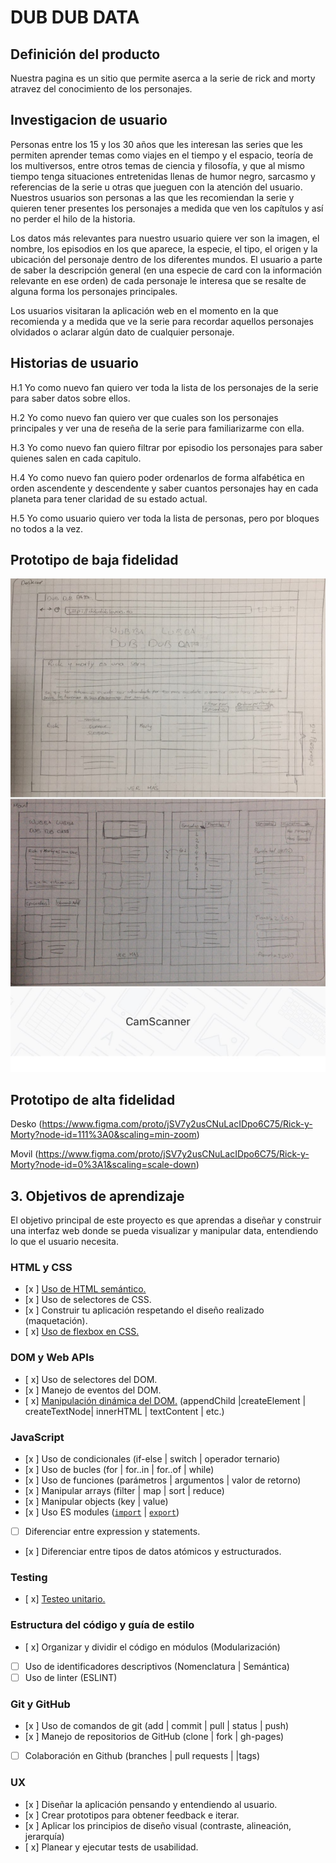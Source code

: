 # DUB DUB DATA

##  Definición del producto

Nuestra pagina  es un sitio que permite aserca a la serie de rick and morty atravez del conocimiento de los personajes.

## Investigacion de usuario

Personas entre los 15 y los 30 años que les interesan las series que les permiten aprender temas como viajes en el tiempo y el espacio, teoría de los multiversos, entre otros temas de ciencia y filosofía, y que al mismo tiempo tenga situaciones entretenidas llenas de humor negro, sarcasmo y referencias de la serie u otras que jueguen con la atención del usuario. Nuestros usuarios son personas a las que les recomiendan la serie y quieren tener presentes los personajes a medida que ven los capítulos y así no perder el hilo de la historia.

Los datos más relevantes para nuestro usuario quiere ver son la imagen, el nombre, los episodios en los que aparece, la especie, el tipo, el origen y la ubicación del personaje dentro de los diferentes mundos. El usuario a parte de saber la descripción general (en una especie de card con la información relevante en ese orden) de cada personaje le interesa que se resalte de alguna forma los personajes principales.

Los usuarios visitaran la aplicación web en el momento en la que recomienda y a medida que ve la serie para recordar aquellos personajes olvidados o aclarar algún dato de cualquier personaje.


## Historias de usuario

H.1  Yo como nuevo fan quiero ver toda la lista de los personajes de la serie para saber datos sobre ellos.

H.2 Yo como nuevo fan quiero ver que cuales son los personajes principales y ver una de reseña de la serie para familiarizarme con ella.

H.3 Yo como nuevo fan quiero filtrar por episodio los personajes para saber quienes salen en cada capitulo.

H.4 Yo como nuevo fan quiero poder ordenarlos de forma alfabética en orden ascendente y descendente y saber cuantos personajes hay en cada planeta para tener claridad de su estado actual.

H.5 Yo como usuario quiero ver toda la lista de personas, pero por bloques no todos a la vez.


## Prototipo de baja fidelidad

<img src="https://github.com/DaniRami/BOG001-data-lovers/blob/master/src/img/sktch.jpg/" alt="" width="" />


## Prototipo de alta fidelidad

Desko (https://www.figma.com/proto/jSV7y2usCNuLacIDpo6C75/Rick-y-Morty?node-id=111%3A0&scaling=min-zoom)

Movil (https://www.figma.com/proto/jSV7y2usCNuLacIDpo6C75/Rick-y-Morty?node-id=0%3A1&scaling=scale-down)


## 3. Objetivos de aprendizaje

El objetivo principal de este proyecto es que aprendas a diseñar y construir una
interfaz web donde se pueda visualizar y manipular data, entendiendo lo que el
usuario necesita.

### HTML y CSS

* [x ] [Uso de HTML semántico.](https://developer.mozilla.org/en-US/docs/Glossary/Semantics#Semantics_in_HTML)
* [x ] Uso de selectores de CSS.
* [x ] Construir tu aplicación respetando el diseño realizado (maquetación).
* [ x] [Uso de flexbox en CSS.](https://css-tricks.com/snippets/css/a-guide-to-flexbox/)

### DOM y Web APIs

* [ x] Uso de selectores del DOM.
* [x ] Manejo de eventos del DOM.
* [ x] [Manipulación dinámica del DOM.](https://developer.mozilla.org/es/docs/Referencia_DOM_de_Gecko/Introducci%C3%B3n)
(appendChild |createElement | createTextNode| innerHTML | textContent | etc.)

### JavaScript

* [x ] Uso de condicionales (if-else | switch | operador ternario)
* [x ] Uso de bucles (for | for..in | for..of | while)
* [x ] Uso de funciones (parámetros | argumentos | valor de retorno)
* [x ] Manipular arrays (filter | map | sort | reduce)
* [x ] Manipular objects (key | value)
* [x ] Uso ES modules ([`import`](https://developer.mozilla.org/en-US/docs/Web/JavaScript/Reference/Statements/import)
| [`export`](https://developer.mozilla.org/en-US/docs/Web/JavaScript/Reference/Statements/export))
* [ ] Diferenciar entre expression y statements.
* [x ] Diferenciar entre tipos de datos atómicos y estructurados.

### Testing

* [ x] [Testeo unitario.](https://jestjs.io/docs/es-ES/getting-started)

### Estructura del código y guía de estilo

* [ x] Organizar y dividir el código en módulos (Modularización)
* [ ] Uso de identificadores descriptivos (Nomenclatura | Semántica)
* [ ] Uso de linter (ESLINT)

### Git y GitHub

* [x ] Uso de comandos de git (add | commit | pull | status | push)
* [x ] Manejo de repositorios de GitHub (clone | fork | gh-pages)
* [ ] Colaboración en Github (branches | pull requests | |tags)

### UX

* [x ] Diseñar la aplicación pensando y entendiendo al usuario.
* [x ] Crear prototipos para obtener feedback e iterar.
* [x ] Aplicar los principios de diseño visual (contraste, alineación, jerarquía)
* [ x] Planear y ejecutar tests de usabilidad.



 